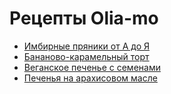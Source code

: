 # Рецепты Olia-mo

 * [Имбирные пряники от А до Я](https://github.com/gorodock/olia-mo-recipes/blob/master/Lesson_2.pdf)
 * [Бананово-карамельный торт](https://github.com/gorodock/olia-mo-recipes/blob/master/banana-caramel-cake.md)
 * [Веганское печенье с семенами](https://github.com/gorodock/olia-mo-recipes/blob/master/vegan-cookies.md)
 * [Печенья на арахисовом масле](https://github.com/gorodock/olia-mo-recipes/blob/master/peanut-butter-cookies.md)
